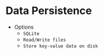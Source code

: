 # Data Persistence

- Options
  - `SQLite`
  - `Read/Write files`
  - `Store key-value data on disk`

